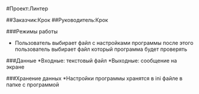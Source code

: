 #Проект:Линтер

##Заказчик:Крок
##Руководитель:Крок

###Режимы работы
* Пользователь выбирает файл с настройками программы после этого пользователь выбирает файл который программа будет проверять 

###Данные
*Входные: текстовый файл
*Выходные: сообщение на экране 

###Хранение данных
*Настройки программы хранятся в ini файле в папке с программой  
